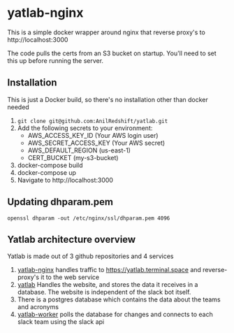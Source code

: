 # yatlab-nginx

This is a simple docker wrapper around nginx that reverse proxy's to http://localhost:3000

The code pulls the certs from an S3 bucket on startup. You'll need to set this up before running the server.

## Installation
This is just a Docker build, so there's no installation other than docker needed
1. `git clone git@github.com:AnilRedshift/yatlab.git`
1. Add the following secrets to your environment:
    * AWS_ACCESS_KEY_ID (Your AWS login user)
    * AWS_SECRET_ACCESS_KEY (Your AWS secret)
    * AWS_DEFAULT_REGION (us-east-1)
    * CERT_BUCKET (my-s3-bucket)
1. docker-compose build
1. docker-compose up
1. Navigate to http://localhost:3000

## Updating dhparam.pem
`openssl dhparam -out /etc/nginx/ssl/dhparam.pem 4096`

## Yatlab architecture overview
Yatlab is made out of 3 github repositories and 4 services

1. [yatlab-nginx](https://github.com/AnilRedshift/yatlab-nginx) handles traffic to https://yatlab.terminal.space and reverse-proxy's it to the web service
2. [yatlab](https://github.com/AnilRedshift/yatlab) Handles the website, and stores the data it receives in a database. The website is independent of the slack bot itself.
3. There is a postgres database which contains the data about the teams and acronyms
4. [yatlab-worker](https://github.com/AnilRedshift/yatlab-worker) polls the database for changes and connects to each slack team using the slack api
